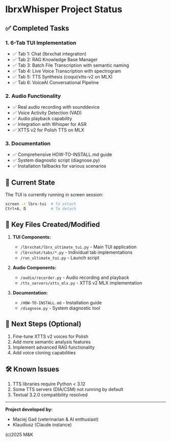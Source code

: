 # lbrxWhisper Project Status

## ✅ Completed Tasks

### 1. **6-Tab TUI Implementation**
- ✅ Tab 1: Chat (lbrxchat integration)
- ✅ Tab 2: RAG Knowledge Base Manager
- ✅ Tab 3: Batch File Transcription with semantic naming
- ✅ Tab 4: Live Voice Transcription with spectrogram
- ✅ Tab 5: TTS Synthesis (coqui/xtts-v2 on MLX)
- ✅ Tab 6: VoiceAI Conversational Pipeline

### 2. **Audio Functionality**
- ✅ Real audio recording with sounddevice
- ✅ Voice Activity Detection (VAD)
- ✅ Audio playback capability
- ✅ Integration with Whisper for ASR
- ✅ XTTS v2 for Polish TTS on MLX

### 3. **Documentation**
- ✅ Comprehensive HOW-TO-INSTALL.md guide
- ✅ System diagnostic script (diagnose.py)
- ✅ Installation fallbacks for various scenarios

## 🚀 Current State

The TUI is currently running in screen session:
```bash
screen -r lbrx-tui  # To attach
Ctrl+A, D           # To detach
```

## 📁 Key Files Created/Modified

1. **TUI Components:**
   - `/lbrxchat/lbrx_ultimate_tui.py` - Main TUI application
   - `/lbrxchat/tabs/*.py` - Individual tab implementations
   - `/run_ultimate_tui.py` - Launch script

2. **Audio Components:**
   - `/audio/recorder.py` - Audio recording and playback
   - `/tts_servers/xtts_mlx.py` - XTTS v2 MLX implementation

3. **Documentation:**
   - `/HOW-TO-INSTALL.md` - Installation guide
   - `/diagnose.py` - System diagnostic tool

## 🎯 Next Steps (Optional)

1. Fine-tune XTTS v2 voices for Polish
2. Add more semantic analysis features
3. Implement advanced RAG functionality
4. Add voice cloning capabilities

## 🛠️ Known Issues

1. TTS libraries require Python < 3.12
2. Some TTS servers (DIA/CSM) not running by default
3. Textual 3.2.0 compatibility resolved

---

**Project developed by:**
- Maciej Gad (veterinarian & AI enthusiast)
- Klaudiusz (Claude instance)

(c)2025 M&K